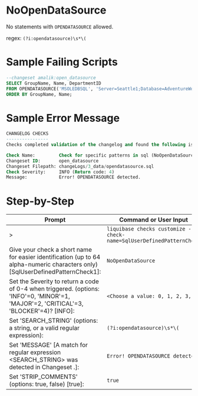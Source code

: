 # NoOpenDataSource

No statements with `OPENDATASOURCE` allowed. 

regex: `(?i:opendatasource)\s*\(`

# Sample Failing Scripts
``` sql
--changeset amalik:open_datasource
SELECT GroupName, Name, DepartmentID  
FROM OPENDATASOURCE('MSOLEDBSQL', 'Server=Seattle1;Database=AdventureWorks2016;TrustServerCertificate=Yes;Trusted_Connection=Yes;').HumanResources.Department  
ORDER BY GroupName, Name;  
```

# Sample Error Message
``` sql
CHANGELOG CHECKS
----------------
Checks completed validation of the changelog and found the following issues:

Check Name:         Check for specific patterns in sql (NoOpenDataSource)
Changeset ID:       open_datasource
Changeset Filepath: changeLogs/3_data/opendatasource.sql
Check Severity:     INFO (Return code: 4)
Message:            Error! OPENDATASOURCE detected.
```

# Step-by-Step
| Prompt | Command or User Input |
| ------ | ----------------------|
| > | `liquibase checks customize --check-name=SqlUserDefinedPatternCheck` |
| Give your check a short name for easier identification (up to 64 alpha-numeric characters only) [SqlUserDefinedPatternCheck1]: | `NoOpenDataSource` |
| Set the Severity to return a code of 0-4 when triggered. (options: 'INFO'=0, 'MINOR'=1, 'MAJOR'=2, 'CRITICAL'=3, 'BLOCKER'=4)? [INFO]: | `<Choose a value: 0, 1, 2, 3, 4>` |
| Set 'SEARCH_STRING' (options: a string, or a valid regular expression): | `(?i:opendatasource)\s*\(` |
| Set 'MESSAGE' [A match for regular expression <SEARCH_STRING> was detected in Changeset <CHANGESET>.]: | `Error! OPENDATASOURCE detected.` |
| Set 'STRIP_COMMENTS' (options: true, false) [true]: | `true` |
